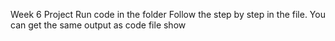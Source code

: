 Week 6 Project Run code in the folder Follow the step by step in the file. You can get the same output as code file show

